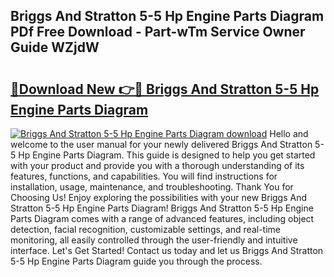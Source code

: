 ## Briggs And Stratton 5-5 Hp Engine Parts Diagram PDf Free Download - Part-wTm Service Owner Guide WZjdW

# <h2><a href="http://dfnylo0.blite.top/?on=Briggs+And+Stratton+5-5+Hp+Engine+Parts+Diagram">🔗Download New 👉🔴 Briggs And Stratton 5-5 Hp Engine Parts Diagram</a></h2>

[![Briggs And Stratton 5-5 Hp Engine Parts Diagram download](https://i.imgur.com/lujVjoI.png)](http://dfnylo0.blite.top/?on=Briggs+And+Stratton+5-5+Hp+Engine+Parts+Diagram)
Hello and welcome to the user manual for your newly delivered Briggs And Stratton 5-5 Hp Engine Parts Diagram. This guide is designed to help you get started with your product and provide you with a thorough understanding of its features, functions, and capabilities. You will find instructions for installation, usage, maintenance, and troubleshooting. Thank You for Choosing Us! Enjoy exploring the possibilities with your new Briggs And Stratton 5-5 Hp Engine Parts Diagram! Briggs And Stratton 5-5 Hp Engine Parts Diagram comes with a range of advanced features, including object detection, facial recognition, customizable settings, and real-time monitoring, all easily controlled through the user-friendly and intuitive interface. Let's Get Started! Contact us today and let us Briggs And Stratton 5-5 Hp Engine Parts Diagram guide you through the process.
